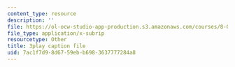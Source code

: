 ```yaml
---
content_type: resource
description: ''
file: https://ol-ocw-studio-app-production.s3.amazonaws.com/courses/8-01sc-classical-mechanics-fall-2016/7ac1f7d98d6759ebb6983637777284a8_-M8swpL-Ij8.vtt
file_type: application/x-subrip
resourcetype: Other
title: 3play caption file
uid: 7ac1f7d9-8d67-59eb-b698-3637777284a8
---
```

